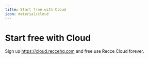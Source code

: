 ```yaml
---
title: Start free with Cloud
icon: material/cloud
---
```


# Start free with Cloud

Sign up https://cloud.reccehq.com and free use Recce Cloud forever. 
